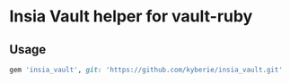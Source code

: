 Insia Vault helper for vault-ruby
=================================

Usage
-----

```ruby
gem 'insia_vault', git: 'https://github.com/kyberie/insia_vault.git'
```
